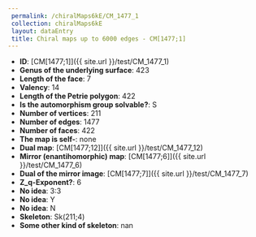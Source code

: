 ```yaml
--- 
 permalink: /chiralMaps6kE/CM_1477_1 
 collection: chiralMaps6kE
 layout: dataEntry
 title: Chiral maps up to 6000 edges - CM[1477;1]
---
```


- **ID**: [CM[1477;1]]({{ site.url }}/test/CM_1477_1)
- **Genus of the underlying surface**: 423
- **Length of the face**: 7
- **Valency**: 14
- **Length of the Petrie polygon**: 422
- **Is the automorphism group solvable?**: S
- **Number of vertices**: 211
- **Number of edges**: 1477
- **Number of faces**: 422
- **The map is self-**: none
- **Dual map**: [CM[1477;12]]({{ site.url }}/test/CM_1477_12)
- **Mirror (enantihomorphic) map**: [CM[1477;6]]({{ site.url }}/test/CM_1477_6)
- **Dual of the mirror image**: [CM[1477;7]]({{ site.url }}/test/CM_1477_7)
- **Z_q-Exponent?**: 6
- **No idea**:  3:3
- **No idea**: Y
- **No idea**: N
- **Skeleton**: Sk(211;4)
- **Some other kind of skeleton**: nan

